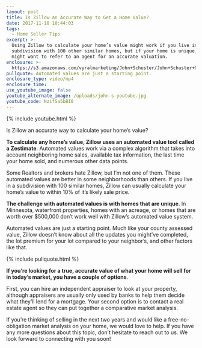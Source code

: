 ```yaml
---
layout: post
title: Is Zillow an Accurate Way to Get a Home Value?
date: 2017-11-10 10:44:03
tags:
  - Home Seller Tips
excerpt: >-
  Using Zillow to calculate your home’s value might work if you live in a
  subdivision with 100 other similar homes, but if your home is unique, you
  might want to refer to an agent for an accurate valuation.
enclosure: >-
  https://s3.amazonaws.com/vyralmarketing/John+Schuster/John+Schuster+Group-+Is+Zillow+an+Accurate+Way+to+Get+a+Home+Value%253F.mp4
pullquote: Automated values are just a starting point.
enclosure_type: video/mp4
enclosure_time:
use_youtube_image: false
youtube_alternate_image: /uploads/john-s-youtube.jpg
youtube_code: NzifSa5bBI8
---
```



{% include youtube.html %}

Is Zillow an accurate way to calculate your home’s value?

**To calculate any home’s value, Zillow uses an automated value tool called a Zestimate**. Automated values work via a complex algorithm that takes into account neighboring home sales, available tax information, the last time your home sold, and numerous other data points.

Some Realtors and brokers hate Zillow, but I’m not one of them. These automated values are better in some neighborhoods than others. If you live in a subdivision with 100 similar homes, Zillow can usually calculate your home’s value to within 10% of it’s likely sale price.

**The challenge with automated values is with homes that are unique**. In Minnesota, waterfront properties, homes with an acreage, or homes that are worth over $500,000 don’t work well with Zillow’s automated value system.

Automated values are just a starting point. Much like your county assessed value, Zillow doesn’t know about all the updates you might’ve completed, the lot premium for your lot compared to your neighbor’s, and other factors like that.

{% include pullquote.html %}

**If you’re looking for a true, accurate value of what your home will sell for in today’s market, you have a couple of options**.

First, you can hire an independent appraiser to look at your property, although appraisers are usually only used by banks to help them decide what they’ll lend for a mortgage. Your second option is to contact a real estate agent so they can put together a comparative market analysis.

If you’re thinking of selling in the next two years and would like a free-no-obligation market analysis on your home, we would love to help. If you have any more questions about this topic, don’t hesitate to reach out to us. We look forward to connecting with you soon!